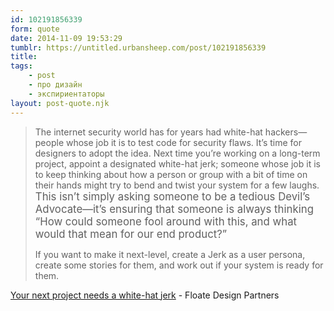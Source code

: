 ```yaml
---
id: 102191856339
form: quote
date: 2014-11-09 19:53:29
tumblr: https://untitled.urbansheep.com/post/102191856339
title: 
tags:
    - post
    - про дизайн
    - экспириентаторы
layout: post-quote.njk
---
```


<blockquote>
<p>The internet security world has for years had white-hat hackers—people whose job it is to test code for security flaws. It’s time for designers to adopt the idea. Next time you’re working on a long-term project, appoint a designated white-hat jerk; someone whose job it is to keep thinking about how a person or group with a bit of time on their hands might try to bend and twist your system for a few laughs. <big>This isn’t simply asking someone to be a tedious Devil’s Advocate—it’s ensuring that someone is always thinking “How could someone fool around with this, and what would that mean for our end product?”</big></p>

<p>If you want to make it next-level, create a Jerk as a user persona, create some stories for them, and work out if your system is ready for them.</p>
</blockquote>

<a href="http://floate.com.au/2014/10/next-project-needs-white-hat-jerk/">Your next project needs a white-hat jerk</a> - Floate Design Partners
